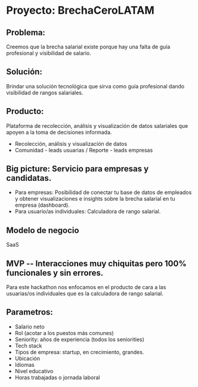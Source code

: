 # Proyecto: BrechaCeroLATAM

## Problema: 
Creemos que la brecha salarial existe porque hay una falta de guía profesional y visibilidad de salario.

## Solución: 
Brindar una solución tecnológica que sirva como guía profesional dando visibilidad de rangos salariales.

## Producto: 
Plataforma de recolección, análisis y visualización de datos salariales que apoyen a la toma de decisiones informada.
- Recolección, análisis y visualización de datos
- Comunidad - leads usuarias / Reporte - leads empresas 

## Big picture: Servicio para empresas y candidatas.
- Para empresas: Posibilidad de conectar tu base de datos de empleados y obtener visualizaciones e insights sobre la brecha salarial en tu empresa (dashboard).
- Para usuario/as individuales: Calculadora de rango salarial.

## Modelo de negocio
SaaS

## MVP -- Interacciones muy chiquitas pero 100% funcionales y sin errores.
Para este hackathon nos enfocamos en el producto de cara a las usuarias/os individuales que es la calculadora de rango salarial.

## Parametros:
- Salario neto
- Rol (acotar a los puestos más comunes)
- Seniority: años de experiencia (todos los seniorities)
- Tech stack
- Tipos de empresa: startup, en crecimiento, grandes.
- Ubicación
- Idiomas
- Nivel educativo
- Horas trabajadas o jornada laboral
